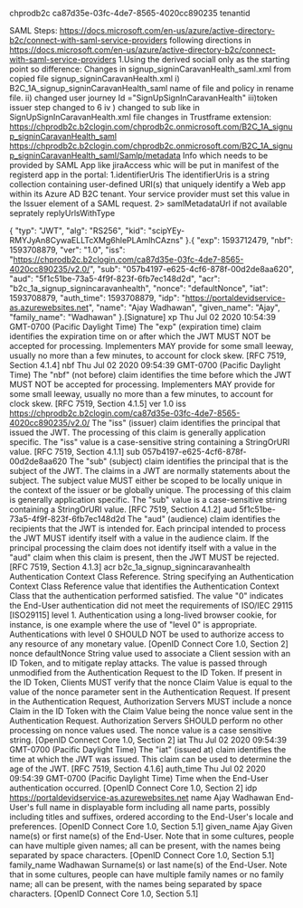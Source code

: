 
 chprodb2c
ca87d35e-03fc-4de7-8565-4020cc890235 tenantid

SAML Steps:
https://docs.microsoft.com/en-us/azure/active-directory-b2c/connect-with-saml-service-providers
following directions in https://docs.microsoft.com/en-us/azure/active-directory-b2c/connect-with-saml-service-providers
1.Using the derived sociall only as the starting point so difference:
Changes in signup_signinCaravanHealth_saml.xml from copied file signup_signinCaravanHealth.xml
  i) B2C_1A_signup_signinCaravanHealth_saml name of file and policy in rename file. 
  ii) changed user journey Id ="SignUpSignInCaravanHealth"
  iii)token issuer step changed to 6
  iv ) changed   <OutputClaim ClaimTypeReferenceId="objectId" PartnerClaimType="objectId"/> to sub like in SignUpSignInCaravanHealth.xml file
changes in Trustframe extension:
            <Item Key="IssuerUri">https://chprodb2c.b2clogin.com/chprodb2c.onmicrosoft.com/B2C_1A_signup_signinCaravanHealth_saml</Item>
https://chprodb2c.b2clogin.com/chprodb2c.onmicrosoft.com/B2C_1A_signup_signinCaravanHealth_saml/Samlp/metadata
Info which needs to be provided by SAML App like jiraAccess whic will be put in manifest of the registerd app in the portal:
1.identifierUris
The identifierUris is a string collection containing user-defined URI(s) that uniquely identify a Web app within its Azure AD B2C tenant. Your service provider must set this value in the Issuer element of a SAML request.
2> samlMetadataUrl if not available seprately
replyUrlsWithType

{
  "typ": "JWT",
  "alg": "RS256",
  "kid": "scipYEy-RMYJyAn8CywaELLTcXMg6hlePLAmlhCAzns"
}.{
  "exp": 1593712479,
  "nbf": 1593708879,
  "ver": "1.0",
  "iss": "https://chprodb2c.b2clogin.com/ca87d35e-03fc-4de7-8565-4020cc890235/v2.0/",
  "sub": "057b4197-e625-4cf6-878f-00d2de8aa620",
  "aud": "5f1c51be-73a5-4f9f-823f-6fb7ec148d2d",
  "acr": "b2c_1a_signup_signincaravanhealth",
  "nonce": "defaultNonce",
  "iat": 1593708879,
  "auth_time": 1593708879,
  "idp": "https://portaldevidservice-as.azurewebsites.net",
  "name": "Ajay Wadhawan",
  "given_name": "Ajay",
  "family_name": "Wadhawan"
}.[Signature]
xp	Thu Jul 02 2020 10:54:39 GMT-0700 (Pacific Daylight Time)	The "exp" (expiration time) claim identifies the expiration time on or after which the JWT MUST NOT be accepted for processing. Implementers MAY provide for some small leeway, usually no more than a few minutes, to account for clock skew. [RFC 7519, Section 4.1.4]
nbf	Thu Jul 02 2020 09:54:39 GMT-0700 (Pacific Daylight Time)	The "nbf" (not before) claim identifies the time before which the JWT MUST NOT be accepted for processing. Implementers MAY provide for some small leeway, usually no more than a few minutes, to account for clock skew. [RFC 7519, Section 4.1.5]
ver	1.0	
iss	https://chprodb2c.b2clogin.com/ca87d35e-03fc-4de7-8565-4020cc890235/v2.0/	The "iss" (issuer) claim identifies the principal that issued the JWT. The processing of this claim is generally application specific. The "iss" value is a case-sensitive string containing a StringOrURI value. [RFC 7519, Section 4.1.1]
sub	057b4197-e625-4cf6-878f-00d2de8aa620	The "sub" (subject) claim identifies the principal that is the subject of the JWT. The claims in a JWT are normally statements about the subject. The subject value MUST either be scoped to be locally unique in the context of the issuer or be globally unique. The processing of this claim is generally application specific. The "sub" value is a case-sensitive string containing a StringOrURI value. [RFC 7519, Section 4.1.2]
aud	5f1c51be-73a5-4f9f-823f-6fb7ec148d2d	The "aud" (audience) claim identifies the recipients that the JWT is intended for. Each principal intended to process the JWT MUST identify itself with a value in the audience claim. If the principal processing the claim does not identify itself with a value in the "aud" claim when this claim is present, then the JWT MUST be rejected. [RFC 7519, Section 4.1.3]
acr	b2c_1a_signup_signincaravanhealth	Authentication Context Class Reference. String specifying an Authentication Context Class Reference value that identifies the Authentication Context Class that the authentication performed satisfied. The value "0" indicates the End-User authentication did not meet the requirements of ISO/IEC 29115 [ISO29115] level 1. Authentication using a long-lived browser cookie, for instance, is one example where the use of "level 0" is appropriate. Authentications with level 0 SHOULD NOT be used to authorize access to any resource of any monetary value. [OpenID Connect Core 1.0, Section 2]
nonce	defaultNonce	String value used to associate a Client session with an ID Token, and to mitigate replay attacks. The value is passed through unmodified from the Authentication Request to the ID Token. If present in the ID Token, Clients MUST verify that the nonce Claim Value is equal to the value of the nonce parameter sent in the Authentication Request. If present in the Authentication Request, Authorization Servers MUST include a nonce Claim in the ID Token with the Claim Value being the nonce value sent in the Authentication Request. Authorization Servers SHOULD perform no other processing on nonce values used. The nonce value is a case sensitive string. [OpenID Connect Core 1.0, Section 2]
iat	Thu Jul 02 2020 09:54:39 GMT-0700 (Pacific Daylight Time)	The "iat" (issued at) claim identifies the time at which the JWT was issued. This claim can be used to determine the age of the JWT. [RFC 7519, Section 4.1.6]
auth_time	Thu Jul 02 2020 09:54:39 GMT-0700 (Pacific Daylight Time)	Time when the End-User authentication occurred. [OpenID Connect Core 1.0, Section 2]
idp	https://portaldevidservice-as.azurewebsites.net	
name	Ajay Wadhawan	End-User's full name in displayable form including all name parts, possibly including titles and suffixes, ordered according to the End-User's locale and preferences. [OpenID Connect Core 1.0, Section 5.1]
given_name	Ajay	Given name(s) or first name(s) of the End-User. Note that in some cultures, people can have multiple given names; all can be present, with the names being separated by space characters. [OpenID Connect Core 1.0, Section 5.1]
family_name	Wadhawan	Surname(s) or last name(s) of the End-User. Note that in some cultures, people can have multiple family names or no family name; all can be present, with the names being separated by space characters. [OpenID Connect Core 1.0, Section 5.1]